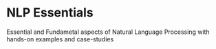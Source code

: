 # NLP Essentials

Essential and Fundametal aspects of Natural Language Processing with hands-on examples and case-studies
